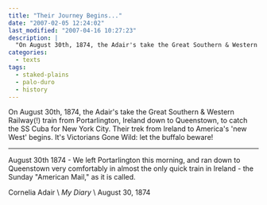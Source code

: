 ```yaml
---
title: "Their Journey Begins..."
date: "2007-02-05 12:24:02"
last_modified: "2007-04-16 10:27:23"
description: |
  "On August 30th, 1874, the Adair's take the Great Southern & Western Railway(!) train from Portarlington, Ireland down to Queenstown, to catch the SS Cuba for New York City. Their trek from Ireland to America's 'new West' begins. It's Victorians Gone Wild: let the buffalo beware!"
categories:
  - texts
tags:
  - staked-plains
  - palo-duro
  - history    
---
```

On August 30th, 1874, the Adair's take the Great Southern & Western Railway(!) train from Portarlington, Ireland down to Queenstown, to catch the SS Cuba for New York City. Their trek from Ireland to America's 'new West' begins. It's Victorians Gone Wild: let the buffalo beware!

***

August 30th 1874 - We left Portarlington this morning, and ran down to Queenstown very comfortably in almost the only quick train in Ireland - the Sunday "American Mail," as it is called.

Cornelia Adair  \\
_My Diary_  \\
August 30, 1874
